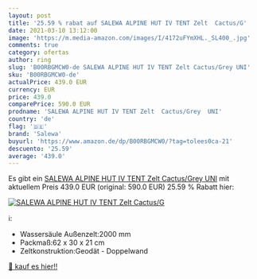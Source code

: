```yaml
---
layout: post
title: '25.59 % rabat auf SALEWA ALPINE HUT IV TENT Zelt  Cactus/G'
date: 2021-03-10 13:12:00
image: 'https://m.media-amazon.com/images/I/4172uFYmXHL._SL400_.jpg'
comments: true
category: ofertas
author: ring
slug: 'B00RBGMCW0-de SALEWA ALPINE HUT IV TENT Zelt Cactus/Grey UNI'
sku: 'B00RBGMCW0-de'
actualPrice: 439.0 EUR
currency: EUR
price: 439.0
comparePrice: 590.0 EUR
prodname: 'SALEWA ALPINE HUT IV TENT Zelt  Cactus/Grey  UNI'
country: 'de'
flag: '🇩🇪'
brand: 'Salewa'
buyurl: 'https://www.amazon.de/dp/B00RBGMCW0/?tag=tolees0ca-21'
descuento: '25.59'
average: '439.0'
---
```


Es gibt ein [SALEWA ALPINE HUT IV TENT Zelt  Cactus/Grey  UNI](https://www.amazon.de/dp/B00RBGMCW0/?tag=tolees0ca-21) mit aktuellem Preis 439.0 EUR (original: 590.0 EUR) 25.59 % Rabatt hier:

[![SALEWA ALPINE HUT IV TENT Zelt  Cactus/G](https://m.media-amazon.com/images/I/4172uFYmXHL._SL400_.jpg)](https://www.amazon.de/dp/B00RBGMCW0/?tag=tolees0ca-21)

ℹ️:

- Wassersäule Außenzelt:2000 mm
- Packmaß:62 x 30 x 21 cm
- Zeltkonstruktion:Geodät - Doppelwand

[🛒 kauf es hier!!](https://www.amazon.de/dp/B00RBGMCW0/?tag=tolees0ca-21)
